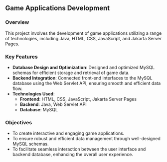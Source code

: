 
## Game Applications Development

### Overview
This project involves the development of game applications utilizing a range of technologies, including Java, HTML, CSS, JavaScript, and Jakarta Server Pages.

### Key Features
- **Database Design and Optimization**: Designed and optimized MySQL schemas for efficient storage and retrieval of game data.
- **Backend Integration**: Connected front-end interfaces to the MySQL database using the Web Servlet API, ensuring smooth and efficient data flow.
- **Technologies Used**: 
  - **Frontend**: HTML, CSS, JavaScript, Jakarta Server Pages
  - **Backend**: Java, Web Servlet API
  - **Database**: MySQL

### Objectives
- To create interactive and engaging game applications.
- To ensure robust and efficient data management through well-designed MySQL schemas.
- To facilitate seamless interaction between the user interface and backend database, enhancing the overall user experience.

